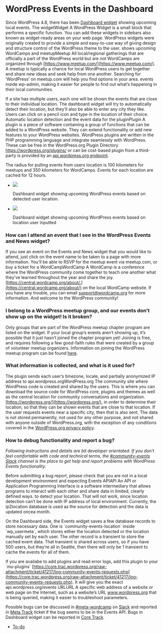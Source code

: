 # WordPress Events in the Dashboard

Since WordPress 4.8, there has been [Dashboard widget](https://make.wordpress.org/community/2017/06/07/wordpress-4-8-adds-events-to-the-dashboard-news-widget/) showing upcoming local events. The widgetWidget A WordPress Widget is a small block that performs a specific function. You can add these widgets in sidebars also known as widget-ready areas on your web page. WordPress widgets were originally created to provide a simple and easy-to-use way of giving design and structure control of the WordPress theme to the user. shows upcoming WordCamps and meetupMeetup All local/regional gatherings that are officially a part of the WordPress world but are not WordCamps are organized through [https://www.meetup.com/](https://www.meetup.com/). A meetup is typically a chance for local WordPress users to get together and share new ideas and seek help from one another. Searching for ‘WordPress’ on meetup.com will help you find options in your area. events inside wp-admin, making it easier for people to find out what’s happening in their local communities.  

If a site has multiple users, each one will be shown the events that are close to their individual location. The dashboard widget will try to automatically detect their location, but they’ll also be able to enter any city they like. Users can click on a pencil icon and type in the location of their choice. Automatic location detection and the event data for the pluginPlugin A plugin is a piece of software containing a group of functions that can be added to a WordPress website. They can extend functionality or add new features to your WordPress websites. WordPress plugins are written in the PHP programming language and integrate seamlessly with WordPress. These can be free in the WordPress.org Plugin Directory https://wordpress.org/plugins/ or can be cost-based plugin from a third-party is provided by an [api.wordpress.org endpoint](https://codex.wordpress.org/WordPress.org_API#Events).  

The radius for pulling events from users location is 100 kilometers for meetups and 350 kilometers for WordCamps. Events for each location are cached for 12 hours.

*   ![](https://make.wordpress.org/community/files/2018/08/PixelSnap-2018-07-30-at-22.24.03.png)
    
    Dashboard widget showing upcoming WordPress events based on detected user location.
    
*   ![](https://make.wordpress.org/community/files/2018/08/PixelSnap-2018-07-30-at-22.27.01.png)
    
    Dashboard widget showing upcoming WordPress events based on location user inputted
    

### How can I attend an event that I see in the WordPress Events and News widget?

If you see an event on the Events and News widget that you would like to attend, just click on the event name to be taken to a page with more information. You’ll be able to RSVP for the meetup event via meetup.com, or buy a ticket for a WordCampWordCamp A WordCamp is a conference where the WordPress community come together to teach one another what they’ve learned throughout the year and share the joy. [https://central.wordcamp.org/about/.](https://central.wordcamp.org/about/) on the local WordCamp website. If you have any trouble, you can email [support@wordcamp.org](mailto:support@wordcamp.org) for more information. And welcome to the WordPress community!

### I belong to a WordPress meetup group, and our events don’t show up on the widget! Is it broken?

Only groups that are part of the WordPress meetup chapter program are listed on the widget. If your local group’s events aren’t showing up, it’s possible that it just hasn’t joined the chapter program yet! Joining is free, and requires following a few good-faith rules that were created by a group of volunteer meetup organizers. Information on joining the WordPress meetup program can be found [here](https://make.wordpress.org/community/meetups/).

### What information is collected, and what is it used for?

The plugin sends each user’s timezone, locale, and partially anonymized IP address to api.wordpress.orgWordPress.org The community site where WordPress code is created and shared by the users. This is where you can download the source code for WordPress core, plugins and themes as well as the central location for community conversations and organization. [https://wordpress.org/](https://wordpress.org/), in order to determine their location, so that they can be shown events that are close to that location. If the user requests events near a specific city, then that is also sent. The data is not stored permanently, not used for any other purpose, and not shared with anyone outside of WordPress.org, with the exception of any conditions covered in the [WordPress.org privacy policy](https://wordpress.org/about/privacy/).

### How to debug functionality and report a bug?

*Following instructions and details are bit developer orientated. If you don’t feel comfortable with code and technical terms, the [#community-events](https://make.wordpress.org/community/tag/community-events/)* [*Slack*](https://make.wordpress.org/chat/) *channel is the place to get help and report problems with WordPress Events functionality.*  

Before submitting a bug report, please check that you are not in a local development environment and expecting Events APIAPI An API or Application Programming Interface is a software intermediary that allows programs to interact with each other and share data in limited, clearly defined ways. to detect your location. That will not work, since location detection can’t be done with IP address of local environment. Currently, the ip2location database is used as the source for detection and the data is updated oncea month.  

On the Dashboard side, the Events widget saves a few database records to store necessary data. One is \`community-events-location\` inside \`wp\_usermeta\`, which stores either the location detected or the location manually set by each user. The other record is a transient to store the cached event data. That transient is shared across users, so if you have 500 users, but they’re all in Seattle, then there will only be 1 transient to cache the events for all of them.  

If you are availabe to add plugins and read error logs, add this plugin to your \`mu-plugins\` [https://core.trac.wordpress.org/raw-attachment/ticket/41217/log-community-events-requests.php](https://core.trac.wordpress.org/raw-attachment/ticket/41217/log-community-events-requests.php). It will give you the exact api.wordpress.org/events URLURL A specific web address of a website or web page on the Internet, such as a website’s URL www.wordpress.org that is being queried, making it easier to troubleshoot parameters.

Possible bugs can be discussed in [#meta-wordcamp](https://make.wordpress.org/community/tag/meta-wordcamp/) on [Slack](https://make.wordpress.org/chat/) and reported in [Meta Track](https://meta.trac.wordpress.org/) ticket if the bug seems to be in the Events API. Bugs in Dashboard widget can be reported in [Core Track](https://core.trac.wordpress.org/).

*   [To-do](# "To-do")
